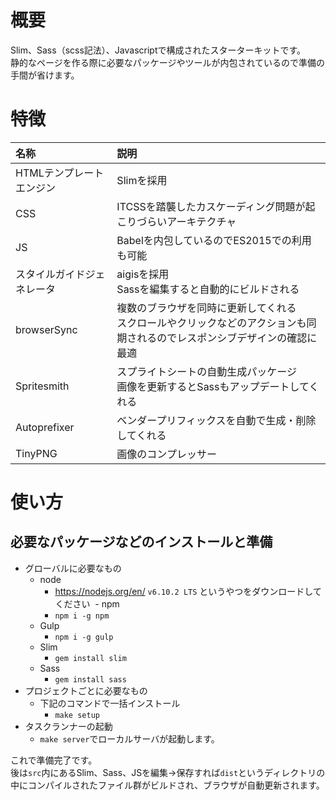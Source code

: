 # 概要
Slim、Sass（scss記法）、Javascriptで構成されたスターターキットです。  
静的なページを作る際に必要なパッケージやツールが内包されているので準備の手間が省けます。

# 特徴

|名称|説明|
|:--|:--|
|HTMLテンプレートエンジン|Slimを採用|
|CSS|ITCSSを踏襲したカスケーディング問題が起こりづらいアーキテクチャ|
|JS|Babelを内包しているのでES2015での利用も可能|
|スタイルガイドジェネレータ|aigisを採用<br>Sassを編集すると自動的にビルドされる|
|browserSync|複数のブラウザを同時に更新してくれる<br>スクロールやクリックなどのアクションも同期されるのでレスポンシブデザインの確認に最適|
|Spritesmith|スプライトシートの自動生成パッケージ<br>画像を更新するとSassもアップデートしてくれる|
|Autoprefixer|ベンダープリフィックスを自動で生成・削除してくれる|
|TinyPNG|画像のコンプレッサー|

# 使い方
## 必要なパッケージなどのインストールと準備
- グローバルに必要なもの
  - node
    - https://nodejs.org/en/ `v6.10.2 LTS` というやつをダウンロードしてください
  - npm
    - `npm i -g npm`
  - Gulp
    - `npm i -g gulp`
  - Slim
    - `gem install slim`
  - Sass
    - `gem install sass`
- プロジェクトごとに必要なもの
  - 下記のコマンドで一括インストール
    - `make setup`
- タスクランナーの起動
  - `make server`でローカルサーバが起動します。  

これで準備完了です。  
後は`src`内にあるSlim、Sass、JSを編集→保存すれば`dist`というディレクトリの中にコンパイルされたファイル群がビルドされ、ブラウザが自動更新されます。
